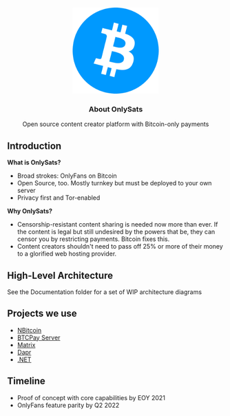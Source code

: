 <p align="center">
  <p align="center">
    <img src="https://raw.githubusercontent.com/conradcreel/onlysats/master/btc.png" height="200" alt="Bitcoin" />
  </p>
  <h3 align="center">
    About OnlySats
  </h3>
  <p align="center">
    Open source content creator platform with Bitcoin-only payments
  </p>
</p>

Introduction
----------------------------

**What is OnlySats?**

- Broad strokes: OnlyFans on Bitcoin
- Open Source, too. Mostly turnkey but must be deployed to your own server
- Privacy first and Tor-enabled

**Why OnlySats?**

- Censorship-resistant content sharing is needed now more than ever. If the content is legal but still undesired by the powers that be, they can censor you by restricting payments. Bitcoin fixes this.
- Content creators shouldn't need to pass off 25% or more of their money to a glorified web hosting provider.

High-Level Architecture
----------------------------
See the Documentation folder for a set of WIP architecture diagrams

Projects we use
----------------------------
- [NBitcoin](https://github.com/MetacoSA/NBitcoin)
- [BTCPay Server](https://github.com/btcpayserver/btcpayserver)
- [Matrix](https://github.com/matrix-org)
- [Dapr](https://github.com/dapr)
- [.NET](https://github.com/dotnet)

Timeline
----------------------------
- Proof of concept with core capabilities by EOY 2021
- OnlyFans feature parity by Q2 2022
